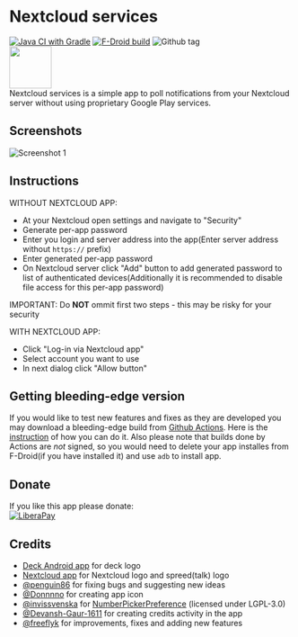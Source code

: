 # Nextcloud services
[![Java CI with Gradle](https://github.com/Andrewerr/NextcloudServices/actions/workflows/gradle.yml/badge.svg)](https://github.com/Andrewerr/NextcloudServices/actions/workflows/gradle.yml)
[![F-Droid build](https://img.shields.io/f-droid/v/com.polar.nextcloudservices.svg?logo=f-droid)](https://f-droid.org/wiki/page/com.polar.nextcloudservices/lastbuild)
![Github tag](https://img.shields.io/github/v/tag/Andrewerr/NextcloudServices?logo=github)
<br>
[<img src="https://fdroid.gitlab.io/artwork/badge/get-it-on.png" height="75">](https://f-droid.org/en/packages/com.polar.nextcloudservices/)
<br>
Nextcloud services is a simple app to poll notifications from your Nextcloud server without using proprietary Google Play services. 
## Screenshots
![Screenshot 1](https://github.com/Andrewerr/NextcloudServices/raw/main/img/Screenshot_scaled.png)
## Instructions
WITHOUT NEXTCLOUD APP:
* At your Nextcloud  open settings and navigate to "Security" 
* Generate per-app password
* Enter you login and server address into the app(Enter server address without `https://` prefix)
* Enter generated per-app password
* On Nextcloud server click "Add" button to add generated password to list of authenticated devices(Additionally it is recommended to disable file access for this per-app password)

IMPORTANT: Do **NOT** ommit first two steps - this may be risky for your security

WITH NEXTCLOUD APP:
* Click "Log-in via Nextcloud app"
* Select account you want to use
* In next dialog click "Allow button"

## Getting bleeding-edge version
If you would like to test new features and fixes as they are developed you may download a bleeding-edge build from [Github Actions](https://github.com/Andrewerr/NextcloudServices/actions). Here is the [instruction](https://github.com/Andrewerr/NextcloudServices/actions/runs/4136114311) of how you can do it. Also please note that builds done by Actions are *not* signed, so you would need to delete your app installes from F-Droid(if you have installed it) and use `adb` to install app.

## Donate
If you like this app please donate:<br>
[![LiberaPay](https://liberapay.com/assets/widgets/donate.svg)](https://liberapay.com/Andrewerr/donate)


## Credits
* [Deck Android app](https://github.com/stefan-niedermann/nextcloud-deck) for deck logo
* [Nextcloud app](https://github.com/nextcloud/android/) for Nextcloud logo and spreed(talk) logo
* [@penguin86](https://github.com/penguin86) for fixing bugs and suggesting new ideas
* [@Donnnno](https://github.com/Donnnno) for creating app icon
* [@invissvenska](https://github.com/invissvenska) for [NumberPickerPreference](https://github.com/invissvenska/NumberPickerPreference/) (licensed under LGPL-3.0)
* [@Devansh-Gaur-1611](https://github.com/Devansh-Gaur-1611) for creating credits activity in the app
* [@freeflyk](https://github.com/freeflyk) for improvements, fixes and adding new features

